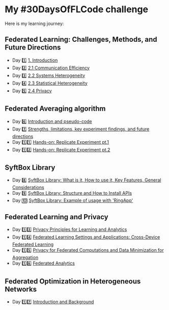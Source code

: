 # My #30DaysOfFLCode challenge

Here is my learning journey:
## Federated Learning: Challenges, Methods, and Future Directions
- Day 1️⃣ [1. Introduction](day1/day1.md)
- Day 2️⃣ [2.1 Communication Efficiency](day2/day2.md)
- Day 3️⃣ [2.2 Systems Heterogeneity](day3/day3.md)
- Day 4️⃣ [2.3 Statistical Heterogeneity](day4/day4.md)
- Day 5️⃣ [2.4 Privacy](day5/day5.md)

## Federated Averaging algorithm
- Day 6️⃣ [Introduction and pseudo-code](day6/day6.md)
- Day 7️⃣ [Strengths, limitations, key experiment findings, and future directions](day7/day7.md)
- Day 1️⃣1️⃣ [Hands-on: Replicate Experiment pt.1](day11/day11.md)
- Day 1️⃣2️⃣ [Hands-on: Replicate Experiment pt.2](day12/day12.md)


## SyftBox Library
- Day 8️⃣ [SyftBox Library: What is it, How to use it, Key Features, General Considerations](day8/day8.md)
- Day 9️⃣ [SyftBox Library: Structure and How to Install APIs](day9/day9.md)
- Day 🔟 [SyftBox Library: Example of usage with 'RingApp'](day10/day10.md)


## Federated Learning and Privacy
- Day 1️⃣3️⃣ [Privacy Principles for Learning and Analytics](day13/day13.md)
- Day 1️⃣4️⃣ [Federated Learning Settings and Applications: Cross-Device Federated Learning](day14/day14.md)
- Day 1️⃣5️⃣ [Privacy for Federated Computations and Data Minimization for Aggregation](day15/day15.md)
- Day 1️⃣6️⃣ [Federated Analytics](day16/day16.md)

## Federated Optimization in Heterogeneous Networks
- Day 1️⃣7️⃣ [Introduction and Background](day17/day17.md)
